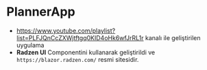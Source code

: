 # PlannerApp

- https://www.youtube.com/playlist?list=PLFJQnCcZXWjtftgq0KID4oHk6wfJrRL1r kanalı ile geliştirilen uygulama
- **Radzen UI** Componentini kullanarak geliştirildi ve `https://blazor.radzen.com/` resmi sitesidir.